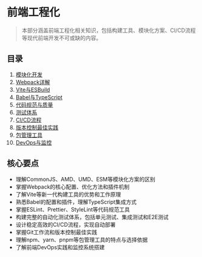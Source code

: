 # 前端工程化

> 本部分涵盖前端工程化相关知识，包括构建工具、模块化方案、CI/CD流程等现代前端开发不可或缺的内容。

## 目录

1. [模块化开发](./01-模块化开发.md)
2. [Webpack详解](./02-Webpack详解.md)
3. [Vite与ESBuild](./03-Vite与ESBuild.md)
4. [Babel与TypeScript](./04-Babel与TypeScript.md)
5. [代码规范与质量](./05-代码规范与质量.md)
6. [测试体系](./06-测试体系.md)
7. [CI/CD流程](./07-CI-CD流程.md)
8. [版本控制最佳实践](./08-版本控制最佳实践.md)
9. [包管理工具](./09-包管理工具.md)
10. [DevOps与监控](./10-DevOps与监控.md)

## 核心要点

- 理解CommonJS、AMD、UMD、ESM等模块化方案的区别
- 掌握Webpack的核心配置、优化方法和插件机制
- 了解Vite等新一代构建工具的优势和工作原理
- 熟悉Babel的配置和插件，理解TypeScript集成方式
- 掌握ESLint、Prettier、StyleLint等代码规范工具
- 构建完整的自动化测试体系，包括单元测试、集成测试和E2E测试
- 设计稳定高效的CI/CD流程，实现自动部署
- 掌握Git工作流和版本控制最佳实践
- 理解npm、yarn、pnpm等包管理工具的特点与选择依据
- 了解前端DevOps实践和监控系统搭建